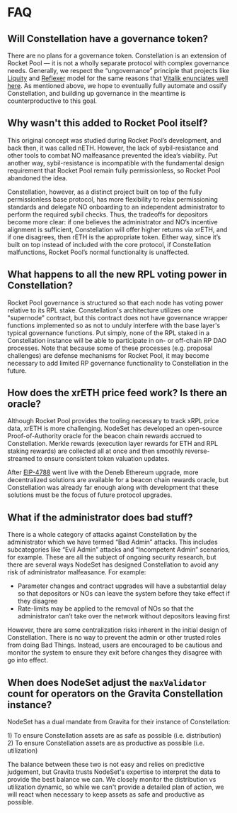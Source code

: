 # FAQ

## Will Constellation have a governance token?

There are no plans for a governance token. Constellation is an extension of Rocket Pool — it is not a wholly separate protocol with complex governance needs. Generally, we respect the “ungovernance” principle that projects like [Liquity](https://www.liquity.org/) and [Reflexer](https://reflexer.finance/) model for the same reasons that [Vitalik enunciates well here](https://vitalik.ca/general/2021/08/16/voting3.html). As mentioned above, we hope to eventually fully automate and ossify Constellation, and building up governance in the meantime is counterproductive to this goal.

## Why wasn't this added to Rocket Pool itself?

This original concept was studied during Rocket Pool’s development, and back then, it was called nETH. However, the lack of sybil-resistance and other tools to combat NO malfeasance prevented the idea’s viability. Put another way, sybil-resistance is incompatible with the fundamental design requirement that Rocket Pool remain fully permissionless, so Rocket Pool abandoned the idea.

Constellation, however, as a distinct project built on top of the fully permissionless base protocol, has more flexibility to relax permissioning standards and delegate NO onboarding to an independent administrator to perform the required sybil checks. Thus, the tradeoffs for depositors become more clear: if one believes the administrator and NO’s incentive alignment is sufficient, Constellation will offer higher returns via xrETH, and if one disagrees, then rETH is the appropriate token. Either way, since it’s built on top instead of included with the core protocol, if Constellation malfunctions, Rocket Pool’s normal functionality is unaffected.

## What happens to all the new RPL voting power in Constellation?

Rocket Pool governance is structured so that each node has voting power relative to its RPL stake. Constellation's architecture utilizes one "supernode" contract, but this contract does not have governance wrapper functions implemented so as not to unduly interfere with the base layer's typical governance functions. Put simply, none of the RPL staked in a Constellation instance will be able to participate in on- or off-chain RP DAO processes. Note that because some of these processes (e.g. proposal challenges) are defense mechanisms for Rocket Pool, it may become necessary to add limited RP governance functionality to Constellation in the future.

## How does the xrETH price feed work? Is there an oracle?

Although Rocket Pool provides the tooling necessary to track xRPL price data, xrETH is more challenging. NodeSet has developed an open-source Proof-of-Authority oracle for the beacon chain rewards accrued to Constellation. Merkle rewards (execution layer rewards for ETH and RPL staking rewards) are collected all at once and then smoothly reverse-streamed to ensure consistent token valuation updates.

After [EIP-4788](https://eips.ethereum.org/EIPS/eip-4788) went live with the Deneb Ethereum upgrade, more decentralized solutions are available for a beacon chain rewards oracle, but Constellation was already far enough along with development that these solutions must be the focus of future protocol upgrades.

## What if the administrator does bad stuff?

There is a whole category of attacks against Constellation by the administrator which we have termed “Bad Admin” attacks. This includes subcategories like “Evil Admin” attacks and “Incompetent Admin” scenarios, for example. These are all the subject of ongoing security research, but there are several ways NodeSet has designed Constellation to avoid any risk of administrator malfeasance. For example:

* Parameter changes and contract upgrades will have a substantial delay so that depositors or NOs can leave the system before they take effect if they disagree
* Rate-limits may be applied to the removal of NOs so that the administrator can’t take over the network without depositors leaving first

However, there are some centralization risks inherent in the initial design of Constellation. There is no way to prevent the admin or other trusted roles from doing Bad Things. Instead, users are encouraged to be cautious and monitor the system to ensure they exit before changes they disagree with go into effect.

## When does NodeSet adjust the `maxValidator` count for operators on the Gravita Constellation instance?

NodeSet has a dual mandate from Gravita for their instance of Constellation:&#x20;

1\) To ensure Constellation assets are as safe as possible (i.e. distribution) \
2\) To ensure Constellation assets are as productive as possible (i.e. utilization)

The balance between these two is not easy and relies on predictive judgement, but Gravita trusts NodeSet's expertise to interpret the data to provide the best balance we can. We closely monitor the distribution vs utilization dynamic, so while we can't provide a detailed plan of action, we will react when necessary to keep assets as safe and productive as possible.
